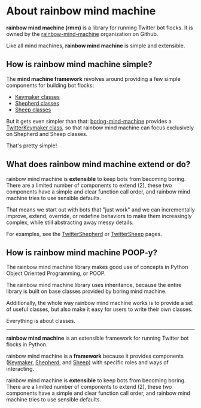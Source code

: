 # About rainbow mind machine

**rainbow mind machine (rmm)** is a library for running Twitter bot flocks.
It is owned by the [rainbow-mind-machine](https://github.com/rainbow-mind-machine)
organization on Github.

Like all mind machines, **rainbow mind machine** is simple and extensible.


## How is rainbow mind machine simple?

The **mind machine framework** revolves around providing a few
simple components for building bot flocks:

* [Keymaker classes](mind-machine-docs/keymaker.md)
* [Shepherd classes](mind-machine-docs/shepherd.md)
* [Sheep classes](mind-machine-docs/sheep.md)

But it gets even simpler than that:
[boring-mind-machine](https://pages.charlesreid1.com/boring-mind-machine)
provides a [TwitterKeymaker class](https://pages.charlesreid1.com/boring-mind-machine/bmm_keymaker_twitter/),
so that rainbow mind machine can focus exclusively on Shepherd and Sheep
classes.

That's pretty simple!


## What does rainbow mind machine extend or do?

rainbow mind machine is **extensible** to keep bots from becoming boring.  There
are a limited number of components to extend (2), these two components have a
simple and clear function call order, and rainbow mind machine tries to use
sensible defaults.

That means we start out with bots that "just work" 
and we can incrementally improve, extend, override,
or redefine behaviors to make them increasingly complex,
while still abstracting away messy details.

For examples, see the [TwitterShepherd](rmm_shepherd.md)
or [TwitterSheep](rmm_sheep.md) pages.


## How is rainbow mind machine POOP-y?

The rainbow mind machine library makes good use of concepts in
Python Object Oriented Programming, or POOP.

The rainbow mind machine library uses inheritance, because the entire
library is built on base classes provided by boring mind machine.

Additionally, the whole way rainbow mind machine works is to
provide a set of useful classes, but also make it easy for
users to write their own classes.

Everything is about classes.



----



**rainbow mind machine** is an extensible framework for running Twitter bot flocks in Python.

rainbow mind machine is a **framework** because it provides components 
([Keymaker](mind-machine-docs/keymaker.md), [Shepherd](mind-machine-docs/shepherd.md),
and [Sheep](mind-machine-docs/sheep.md)) with specific roles and ways of interacting.

rainbow mind machine is **extensible** to keep bots from becoming boring. 
There are a limited number of components to extend (2), 
these two components have a simple and clear function call order,
and rainbow mind machine tries to use sensible defaults.




